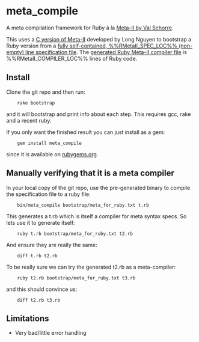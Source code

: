 meta_compile
============

A meta compilation framework for Ruby à la [Meta-II by Val Schorre](http://ibm-1401.info/Meta-II-schorre.pdf).

This uses a [C version of Meta-II](https://github.com/impeachgod/meta) developed by Long Nguyen to bootstrap a Ruby version from a [fully self-contained, %%RMetaII_SPEC_LOC%% (non-empty) line specification file](https://raw.github.com/robertfeldt/meta_compile/master/bootstrap/meta_for_ruby.txt). The [generated Ruby Meta-II compiler file](https://github.com/robertfeldt/meta_compile/blob/master/bin/meta_compile) is %%RMetaII_COMPILER_LOC%% lines of Ruby code.

Install
-------

Clone the git repo and then run:

        rake bootstrap

and it will bootstrap and print info about each step. This requires gcc, rake and a recent ruby. 

If you only want the finished result you can just install as a gem:

        gem install meta_compile

since it is available on [rubygems.org](https://rubygems.org/gems/meta_compile).

Manually verifying that it is a meta compiler
---------------------------------------------

In your local copy of the git repo, use the pre-generated binary to compile the specification file to a ruby file:

        bin/meta_compile bootstrap/meta_for_ruby.txt t.rb

This generates a t.rb which is itself a compiler for meta syntax specs. So lets use it to generate itself:

        ruby t.rb bootstrap/meta_for_ruby.txt t2.rb

And ensure they are really the same:

        diff t.rb t2.rb

To be really sure we can try the generated t2.rb as a meta-compiler:

        ruby t2.rb bootstrap/meta_for_ruby.txt t3.rb

and this should convince us:

        diff t2.rb t3.rb

Limitations
-----------
+ Very bad/little error handling